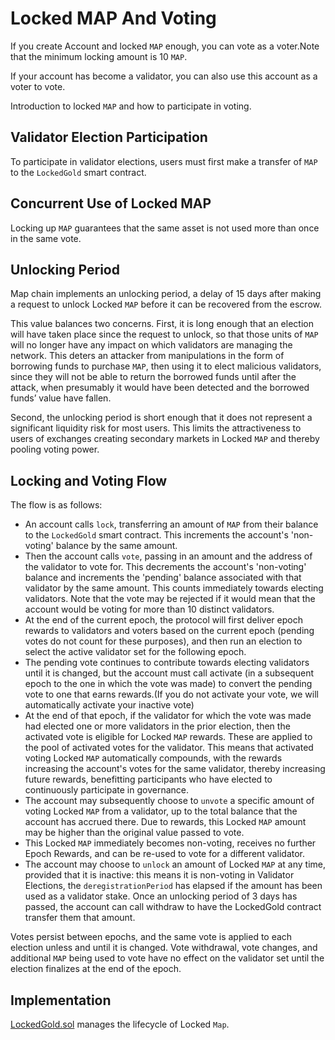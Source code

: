 # Locked MAP And Voting

If you create Account and locked `MAP` enough, you can vote as a voter.Note that the minimum locking amount is 10 `MAP`.

If your account has become a validator, you can also use this account as a voter to vote.

Introduction to locked `MAP` and how to  participate in voting.

## Validator Election Participation

To participate in validator elections, users must first make a transfer of `MAP` to the `LockedGold` smart contract.

## Concurrent Use of Locked MAP

Locking up `MAP` guarantees that the same asset is not used more than once in the same vote.

## Unlocking Period

Map chain implements an unlocking period, a delay of 15 days after making a request to unlock Locked `MAP` before it can be recovered from the escrow.

This value balances two concerns. First, it is long enough that an election will have taken place since the request to unlock, so that those units of `MAP` will no longer have any impact on which validators are managing the network. This deters an attacker from manipulations in the form of borrowing funds to purchase `MAP`, then using it to elect malicious validators, since they will not be able to return the borrowed funds until after the attack, when presumably it would have been detected and the borrowed funds’ value have fallen.

Second, the unlocking period is short enough that it does not represent a significant liquidity risk for most users. This limits the attractiveness to users of exchanges creating secondary markets in Locked `MAP` and thereby pooling voting power.

## Locking and Voting Flow

The flow is as follows:

- An account calls `lock`, transferring an amount of `MAP` from their balance to the `LockedGold` smart contract. This increments the account's 'non-voting' balance by the same amount.
- Then the account calls `vote`, passing in an amount and the address of the validator to vote for. This decrements the account's 'non-voting' balance and increments the 'pending' balance associated with that validator by the same amount. This counts immediately towards electing validators. Note that the vote may be rejected if it would mean that the account would be voting for more than 10 distinct validators.
- At the end of the current epoch, the protocol will first deliver epoch rewards to validators and voters based on the current epoch (pending votes do not count for these purposes), and then run an election to select the active validator set for the following epoch.
- The pending vote continues to contribute towards electing validators until it is changed, but the account must call activate (in a subsequent epoch to the one in which the vote was made) to convert the pending vote to one that earns rewards.(If you do not activate your vote, we will automatically activate your inactive vote)
- At the end of that epoch, if the validator for which the vote was made had elected one or more validators in the prior election, then the activated vote is eligible for Locked `MAP` rewards. These are applied to the pool of activated votes for the validator. This means that activated voting Locked `MAP` automatically compounds, with the rewards increasing the account's votes for the same validator, thereby increasing future rewards, benefitting participants who have elected to continuously participate in governance.
- The account may subsequently choose to `unvote` a specific amount of voting Locked `MAP` from a validator, up to the total balance that the account has accrued there. Due to rewards, this Locked `MAP` amount may be higher than the original value passed to vote.
- This Locked `MAP` immediately becomes non-voting, receives no further Epoch Rewards, and can be re-used to vote for a different validator.
- The account may choose to `unlock` an amount of Locked `MAP` at any time, provided that it is inactive: this means it is non-voting in Validator Elections, the `deregistrationPeriod` has elapsed if the amount has been used as a validator stake. Once an unlocking period of 3 days has passed, the account can call withdraw to have the LockedGold contract transfer them that amount.

Votes persist between epochs, and the same vote is applied to each election unless and until it is changed. Vote withdrawal, vote changes, and additional `MAP` being used to vote have no effect on the validator set until the election finalizes at the end of the epoch.

## Implementation

[LockedGold.sol](https://github.com/mapprotocol/atlas-contracts/blob/main/contracts/governance/LockedGold.sol) manages the lifecycle of Locked `Map`.